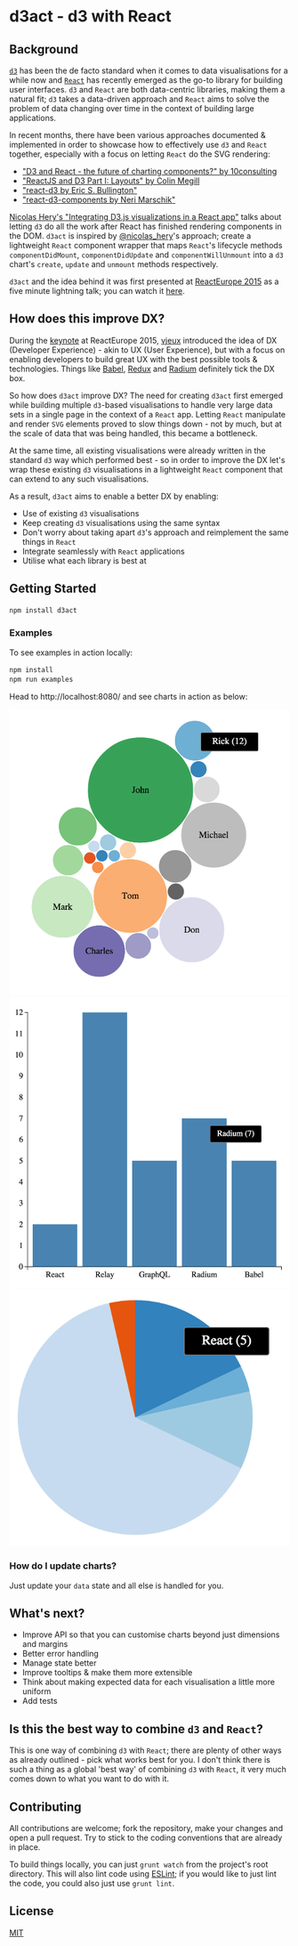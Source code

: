 # d3act - d3 with React

## Background

[`d3`](http://d3js.org/) has been the de facto standard when it comes to data visualisations for a while now and [`React`](http://facebook.github.io/react/) has recently emerged as the go-to library for building user interfaces. `d3` and `React` are both data-centric libraries, making them a natural fit; `d3` takes a data-driven approach and `React` aims to solve the problem of data changing over time in the context of building large applications.

In recent months, there have been various approaches documented & implemented in order to showcase how to effectively use `d3` and `React` together, especially with a focus on letting `React` do the SVG rendering:
- ["D3 and React - the future of charting components?" by 10consulting](http://10consulting.com/2014/02/19/d3-plus-reactjs-for-charting/)
- ["ReactJS and D3 Part I: Layouts" by Colin Megill](http://formidablelabs.com/blog/2015/05/21/react-d3-layouts/)
- ["react-d3 by Eric S. Bullington"](https://github.com/esbullington/react-d3)
- ["react-d3-components by Neri Marschik"](https://github.com/codesuki/react-d3-components)

[Nicolas Hery's "Integrating D3.js visualizations in a React app"](http://nicolashery.com/integrating-d3js-visualizations-in-a-react-app/) talks about letting `d3` do all the work after React has finished rendering components in the DOM. `d3act` is inspired by [@nicolas_hery](https://twitter.com/nicolas_hery)'s approach; create a lightweight `React` component wrapper that maps `React`'s lifecycle methods `componentDidMount`, `componentDidUpdate` and `componentWillUnmount` into a `d3` chart's `create`, `update` and `unmount` methods respectively.

`d3act` and the idea behind it was first presented at [ReactEurope 2015](https://www.react-europe.org/2015.html) as a five minute lightning talk; you can watch it [here](https://www.youtube.com/watch?v=6Pbf0n85HH8).

## How does this improve DX?

During the [keynote](https://www.youtube.com/watch?v=PAA9O4E1IM4) at ReactEurope 2015, [vjeux](https://twitter.com/vjeux) introduced the idea of DX (Developer Experience) - akin to UX (User Experience), but with a focus on enabling developers to build great UX with the best possible tools & technologies. Things like [Babel](babeljs.io), [Redux](https://github.com/gaearon/redux) and [Radium](https://github.com/FormidableLabs/radium) definitely tick the DX box.

So how does `d3act` improve DX? The need for creating `d3act` first emerged while building multiple `d3`-based visualisations to handle very large data sets in a single page in the context of a `React` app. Letting `React` manipulate and render `SVG` elements proved to slow things down - not by much, but at the scale of data that was being handled, this became a bottleneck.

At the same time, all existing visualisations were already written in the standard `d3` way which performed best - so in order to improve the DX let's wrap these existing `d3` visualisations in a lightweight `React` component that can extend to any such visualisations.

As a result, `d3act` aims to enable a better DX by enabling:
- Use of existing `d3` visualisations
- Keep creating `d3` visualisations using the same syntax
- Don't worry about taking apart `d3`'s approach and reimplement the same things in `React`
- Integrate seamlessly with `React` applications
- Utilise what each library is best at

## Getting Started

```bash
npm install d3act
```

### Examples

To see examples in action locally:

```bash
npm install
npm run examples
```

Head to http://localhost:8080/ and see charts in action as below:

![Bubble chart](bubble.png)
![Bar chart](bar.png)
![Pie chart](pie.png)

### How do I update charts?

Just update your `data` state and all else is handled for you.

## What's next?

- Improve API so that you can customise charts beyond just dimensions and margins
- Better error handling
- Manage state better
- Improve tooltips & make them more extensible
- Think about making expected data for each visualisation a little more uniform
- Add tests

## Is this the best way to combine `d3` and `React`?

This is one way of combining `d3` with `React`; there are plenty of other ways as already outlined - pick what works best for you. I don't think there is such a thing as a global 'best way' of combining `d3` with `React`, it very much comes down to what you want to do with it.

## Contributing

All contributions are welcome; fork the repository, make your changes and open a pull request. Try to stick to the coding conventions that are already in place.

To build things locally, you can just `grunt watch` from the project's root directory. This will also lint code using [ESLint](http://eslint.org/); if you would like to just lint the code, you could also just use `grunt lint`.

## License

[MIT](LICENSE)
